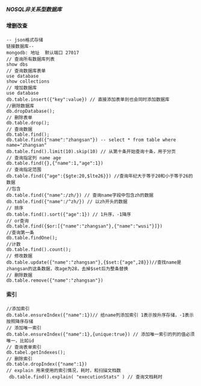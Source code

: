 ##### NOSQL非关系型数据库
#### 增删改查
    -- json格式存储
    链接数据库-- 
    mongodb: 地址  默认端口 27017 
    // 查询所有数据库列表
    show dbs
    // 查询数据库表单
    use database
    show collections
    // 增加数据库
    use database
    db.table.insert({"key":value}) // 直接添加表单则也会同时添加数据库
    //删除数据库
    db.dropDatabase();
    // 删除表单
    db.table.drop();
    // 查询数据
    db.table.find();
    db.table.find({"name":"zhangsan"}) -- select * from table where name="zhangsan"
    db.table.find().limit(10).skip(10) // 从第十条开始查询十条，用于分页
    // 查询指定列 name age
    db.table.find({},{"name":1,"age":1})
    // 查询指定范围
    db.table.find({"age":{$gte:20,$lte26}}) //查询年纪大于等于20和小于等于26的数据
    //包含
    db.table.find({"name":/zh/}) // 查询name字段中包含zh的数据
    db.table.find({"name":/^zh/}) // 以zh开头的数据
    // 排序
    db.table.find().sort({"age":1}) // 1升序，-1降序
    // or查询
    db.table.find({$or:[{"name":"zhangsan"},{"name":"wusi"}]})
    //查询第一条
    db.table.findOne();
    //计数
    db.table.find().count();
    // 修改数据
    db.table.update({"name":"zhangsan"},{$set:{"age",28}})//查找name是zhangsan的这条数据，改age为28，去掉$set后为整条替换
    // 删除数据
    db.table.remove({"name":"zhangsan"})
#### 索引
    //添加索引
    db.table.ensureIndex({"name":1})// 给name列添加索引 1表示按升序存储，-1表示按照降序存储
    // 添加唯一索引
    db.table.ensureIndex({"name":1},{unique:true}) // 添加唯一索引的列的值必须唯一，比如id
    // 查询表单索引
    db.tabel.getIndexes();
    // 删除索引
    db.table.dropIndex({"name":1})
    // explain 用来使用的索引情况，耗时，和扫描文档数
     db.table.find().explain( "executionStats" ) // 查询文档耗时



    